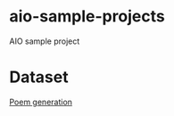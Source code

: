 # aio-sample-projects
AIO sample project


# Dataset
[Poem generation](https://drive.google.com/drive/folders/1hzQ0eeFHnsYZbkCaJp2_K3tOFmO7_0Pm?usp=sharing)
